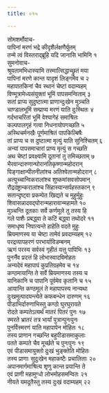 ```yaml
---
title: ०१५

---
```

सोमशर्मोवाच-  
पापिनां मरणं भद्रे कीदृशैर्लक्षणैर्युतम्  
तन्मे त्वं विस्तराद्ब्रूहि यदि जानासि भामिनि १  
सुमनोवाच-  
श्रूयतामभिधास्यामि तस्मात्सिद्धाच्छ्रुतं मया  
पापिनां मरणे कान्त यादृशं लिङ्गमेव च २  
महापातकिनां चैव स्थानं चेष्टां वदाम्यहम्  
विण्मूत्रामेध्यसंयुक्तां भूमिं पापसमन्विताम् ३  
सतां प्राप्य सुदुष्टात्मा प्राणान्दुःखेन मुञ्चति  
चाण्डालभूमिं सम्प्राप्य मरणं याति दुःस्थितः ४  
गर्दभाचरितां भूमिं वेश्यागेहं समाश्रितः  
कल्पपालगृहं गत्वा निधनायोपगच्छति ५  
अस्थिचर्मनखैः पूर्णमाश्रितं पापकिल्बिषैः  
तां प्राप्य च स दुष्टात्मा मृत्युं याति सुनिश्चितम् ६  
अन्यां पापसमाचारां प्राप्य मृत्युं स गच्छति  
अथ चेष्टां प्रवक्ष्यामि दूतानां तु तमिच्छताम् ७  
भैरवान्दारुणान्घोरानतिकृष्णान्महोदरान्  
पिङ्गाक्षान्पीतनीलांश्च अतिश्वेतान्महोदरान् ८  
अत्युच्चान्विकरालांश्च शुष्कमांसवसोपमान्  
रौद्रदंष्ट्रान्करालांश्च सिंहास्यान्सर्पहस्तकान् ९  
सतान्दृष्ट्वा प्रकम्पेत खिद्यते च मुहुर्मुहुः  
शिवासन्नादवद्घोरान्महारावान्महामते १०  
मुञ्चन्ति दूतकाः सर्वे कर्णमूले तु तस्य हि  
गले पाशैः प्रबद्ध्वा ते कटिं बद्ध्वा तथोदरे ११  
समाधृष्य निपात्यन्ते हाहेति वदते मुहुः  
म्रियमाणस्य या चेष्टा तामेवं प्रवदाम्यहम् १२  
परद्रव्यापहरणं परभार्याविडम्बनम्  
ऋणं परस्य सर्वस्वं गृहीतं यत्तु पापिभिः १३  
पुनर्नैव प्रदत्तं हि लोभास्वादविमोहतः  
अन्यदेवं महापापं कुप्रतिग्रहमेव च १४  
कण्ठमायान्ति ते सर्वे म्रियमाणस्य तस्य च  
यानिकानि च पापानि पूर्वमेव कृतानि च १५  
आयान्ति कण्ठमूलं ते महापापस्य नान्यथा  
दुःखमुत्पादयन्त्येते कफबन्धेन दारुणम् १६  
पीडाभिर्दारुणाभिस्तु कण्ठो घुरघुरायते  
रोदते कम्पतेऽत्यर्थं मातरं पितरं पुनः १७  
स्मरते भ्रातरं तत्र भार्यां पुत्रान्पुनःपुनः  
पुनर्विस्मरणं याति महापापेन मोहितः १८  
तस्य प्राणान गच्छन्ति बहुपीडासमाकुलाः  
पतते कम्पते चैव मूर्च्छते च पुनःपुनः १९  
एवं पीडासमायुक्तो दुःखं भुङ्क्तेति मोहितः  
तस्य प्राणाः सुदुःखेन महाकष्टैः प्रचालिताः २०  
अपानमार्गमाश्रित्य शृणु कान्त प्रयान्ति ते  
एवं प्राणी महामुग्धो लोभमोहसमन्वितः २१  
नीयते यमदूतैस्तु तस्य दुःखं वदाम्यहम् २२
